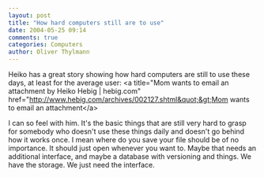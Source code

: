 ```yaml
---
layout: post
title: "How hard computers still are to use"
date: 2004-05-25 09:14
comments: true
categories: Computers
author: Oliver Thylmann
---
```



Heiko has a great story showing how hard computers are still to use these days, at least for the average user: &lt;a title=&quot;Mom wants to email an attachment by Heiko Hebig | hebig.com&quot; href=&quot;http://www.hebig.com/archives/002127.shtml&quot;&gt;Mom wants to email an attachment&lt;/a&gt;

I can so feel with him. It's the basic things that are still very hard to grasp for somebody who doesn't use these things daily and doesn't go behind how it works once. I mean where do you save your file should be of no importance. It should just open whenever you want to. Maybe that needs an additional interface, and maybe a database with versioning and things. We have the storage. We just need the interface.

